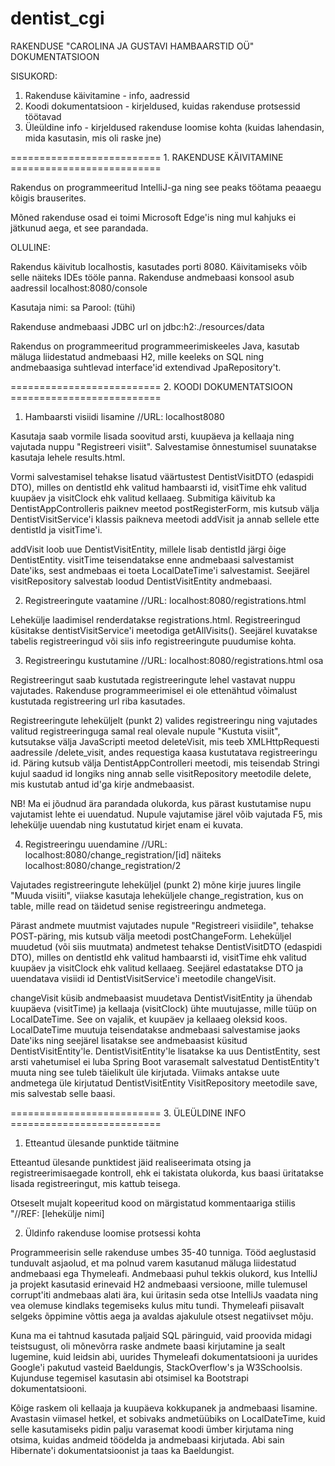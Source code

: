 # dentist_cgi

RAKENDUSE "CAROLINA JA GUSTAVI HAMBAARSTID OÜ" DOKUMENTATSIOON

SISUKORD: 
1) Rakenduse käivitamine - info, aadressid
2) Koodi dokumentatsioon - kirjeldused, kuidas rakenduse protsessid töötavad 
3) Üleüldine info - kirjeldused rakenduse loomise kohta (kuidas lahendasin, mida kasutasin, mis oli raske jne)

========================== 1. RAKENDUSE KÄIVITAMINE ==========================

Rakendus on programmeeritud IntelliJ-ga ning see peaks töötama peaaegu kõigis brauserites. 

Mõned rakenduse osad ei toimi Microsoft Edge'is ning mul kahjuks ei jätkunud aega, et see parandada. 

OLULINE: 
	
Rakendus käivitub localhostis, kasutades porti 8080. Käivitamiseks võib selle näiteks IDEs tööle panna.
Rakenduse andmebaasi konsool asub aadressil localhost:8080/console

Kasutaja nimi: sa
Parool: (tühi)

Rakenduse andmebaasi JDBC url on jdbc:h2:./resources/data

Rakendus on programmeeritud programmeerimiskeeles Java, kasutab mäluga liidestatud andmebaasi H2, mille keeleks on SQL ning andmebaasiga suhtlevad interface'id extendivad JpaRepository't.


========================== 2. KOODI DOKUMENTATSIOON ==========================

1) Hambaarsti visiidi lisamine //URL: localhost8080

Kasutaja saab vormile lisada soovitud arsti, kuupäeva ja kellaaja ning vajutada nuppu "Registreeri visiit". Salvestamise õnnestumisel suunatakse kasutaja lehele results.html.

Vormi salvestamisel tehakse lisatud väärtustest DentistVisitDTO (edaspidi DTO), milles on dentistId ehk valitud hambaarsti id, visitTime ehk valitud kuupäev ja visitClock ehk valitud kellaaeg. Submitiga käivitub ka DentistAppControlleris paiknev meetod postRegisterForm, mis kutsub välja DentistVisitService'i klassis paikneva meetodi addVisit ja annab sellele ette dentistId ja visitTime'i. 

addVisit loob uue DentistVisitEntity, millele lisab dentistId järgi õige DentistEntity. visitTime teisendatakse enne andmebaasi salvestamist Date'iks, sest andmebaas ei toeta LocalDateTime'i salvestamist. Seejärel visitRepository salvestab loodud DentistVisitEntity andmebaasi.




2) Registreeringute vaatamine //URL: localhost:8080/registrations.html

Lehekülje laadimisel renderdatakse registrations.html. Registreeringud küsitakse dentistVisitService'i meetodiga getAllVisits(). Seejärel kuvatakse tabelis registreeringud või siis info registreeringute puudumise kohta.



3) Registreeringu kustutamine //URL: localhost:8080/registrations.html osa

Registreeringut saab kustutada registreeringute lehel vastavat nuppu vajutades. Rakenduse programmeerimisel ei ole ettenähtud võimalust kustutada registreering url riba kasutades.

Registreeringute leheküljelt (punkt 2) valides registreeringu ning vajutades valitud registreeringuga samal real olevale nupule "Kustuta visiit", kutsutakse välja JavaScripti meetod deleteVisit, mis teeb XMLHttpRequesti aadressile /delete_visit, andes requestiga kaasa kustutatava registreeringu id. Päring kutsub välja DentistAppControlleri meetodi, mis teisendab Stringi kujul saadud id longiks ning annab selle visitRepository meetodile delete, mis kustutab antud id'ga kirje andmebaasist. 


NB! Ma ei jõudnud ära parandada olukorda, kus pärast kustutamise nupu vajutamist lehte ei uuendatud. Nupule vajutamise järel võib vajutada F5, mis lehekülje uuendab ning kustutatud kirjet enam ei kuvata.



4) Registreeringu uuendamine //URL: localhost:8080/change_registration/[id] näiteks localhost:8080/change_registration/2

Vajutades registreeringute leheküljel (punkt 2) mõne kirje juures lingile "Muuda visiiti", viiakse kasutaja leheküljele change_registration, kus on table, mille read on täidetud senise registreeringu andmetega. 

Pärast andmete muutmist vajutades nupule "Registreeri visiidile", tehakse POST-päring, mis kutsub välja meetodi postChangeForm. Leheküljel muudetud (või siis muutmata) andmetest tehakse DentistVisitDTO (edaspidi DTO), milles on dentistId ehk valitud hambaarsti id, visitTime ehk valitud kuupäev ja visitClock ehk valitud kellaaeg. Seejärel edastatakse DTO ja uuendatava visiidi id DentistVisitService'i meetodile changeVisit. 

changeVisit küsib andmebaasist muudetava DentistVisitEntity ja ühendab kuupäeva (visitTime) ja kellaaja (visitClock) ühte muutujasse, mille tüüp on LocalDateTime. See on vajalik, et kuupäev ja kellaaeg oleksid koos. LocalDateTime muutuja teisendatakse andmebaasi salvestamise jaoks Date'iks ning seejärel lisatakse see andmebaasist küsitud DentistVisitEntity'le. DentistVisitEntity'le lisatakse ka uus DentistEntity, sest arsti vahetumisel ei luba Spring Boot varasemalt salvestatud DentistEntity't muuta ning see tuleb täielikult üle kirjutada. Viimaks antakse uute andmetega üle kirjutatud DentistVisitEntity VisitRepository meetodile save, mis salvestab selle baasi.




========================== 3. ÜLEÜLDINE INFO ==========================

1) Etteantud ülesande punktide täitmine

Etteantud ülesande punktidest jäid realiseerimata otsing ja registreerimisaegade kontroll, ehk ei takistata olukorda, kus baasi üritatakse lisada registreeringut, mis kattub teisega.

Otseselt mujalt kopeeritud kood on märgistatud kommentaariga stiilis "//REF: [lehekülje nimi] 


2) Üldinfo rakenduse loomise protsessi kohta

Programmeerisin selle rakenduse umbes 35-40 tunniga. Tööd aeglustasid tunduvalt asjaolud, et ma polnud varem kasutanud mäluga liidestatud andmebaasi ega Thymeleafi. Andmebaasi puhul tekkis olukord, kus IntelliJ ja projekt kasutasid erinevaid H2 andmebaasi versioone, mille tulemusel corrupt'iti andmebaas alati ära, kui üritasin seda otse IntelliJs vaadata ning vea olemuse kindlaks tegemiseks kulus mitu tundi. Thymeleafi piisavalt selgeks õppimine võttis aega ja avaldas ajakulule otsest negatiivset mõju.

Kuna ma ei tahtnud kasutada paljaid SQL päringuid, vaid proovida midagi teistsugust, oli mõnevõrra raske andmete baasi kirjutamine ja sealt lugemine, kuid leidsin abi, uurides Thymeleafi dokumentatsiooni ja uurides Google'i pakutud vasteid Baeldungis, StackOverflow's ja W3Schoolsis. Kujunduse tegemisel kasutasin abi otsimisel ka Bootstrapi dokumentatsiooni.

Kõige raskem oli kellaaja ja kuupäeva kokkupanek ja andmebaasi lisamine. Avastasin viimasel hetkel, et sobivaks andmetüübiks on LocalDateTime, kuid selle kasutamiseks pidin palju varasemat koodi ümber kirjutama ning otsima, kuidas andmeid töödelda ja andmebaasi kirjutada. Abi sain Hibernate'i dokumentatsioonist ja taas ka Baeldungist.
